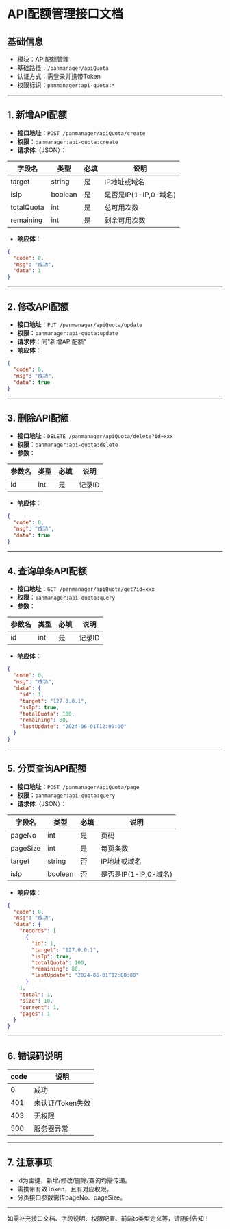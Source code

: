# API配额管理接口文档

## 基础信息

- 模块：API配额管理
- 基础路径：`/panmanager/apiQuota`
- 认证方式：需登录并携带Token
- 权限标识：`panmanager:api-quota:*`

---

## 1. 新增API配额

- **接口地址**：`POST /panmanager/apiQuota/create`
- **权限**：`panmanager:api-quota:create`
- **请求体**（JSON）：

| 字段名       | 类型    | 必填 | 说明                 |
|--------------|---------|------|----------------------|
| target       | string  | 是   | IP地址或域名         |
| isIp         | boolean | 是   | 是否是IP(1-IP,0-域名) |
| totalQuota   | int     | 是   | 总可用次数           |
| remaining    | int     | 是   | 剩余可用次数         |

- **响应体**：

```json
{
  "code": 0,
  "msg": "成功",
  "data": 1
}
```

---

## 2. 修改API配额

- **接口地址**：`PUT /panmanager/apiQuota/update`
- **权限**：`panmanager:api-quota:update`
- **请求体**：同"新增API配额"
- **响应体**：

```json
{
  "code": 0,
  "msg": "成功",
  "data": true
}
```

---

## 3. 删除API配额

- **接口地址**：`DELETE /panmanager/apiQuota/delete?id=xxx`
- **权限**：`panmanager:api-quota:delete`
- **参数**：

| 参数名 | 类型   | 必填 | 说明     |
|--------|--------|------|----------|
| id     | int    | 是   | 记录ID   |

- **响应体**：

```json
{
  "code": 0,
  "msg": "成功",
  "data": true
}
```

---

## 4. 查询单条API配额

- **接口地址**：`GET /panmanager/apiQuota/get?id=xxx`
- **权限**：`panmanager:api-quota:query`
- **参数**：

| 参数名 | 类型   | 必填 | 说明     |
|--------|--------|------|----------|
| id     | int    | 是   | 记录ID   |

- **响应体**：

```json
{
  "code": 0,
  "msg": "成功",
  "data": {
    "id": 1,
    "target": "127.0.0.1",
    "isIp": true,
    "totalQuota": 100,
    "remaining": 80,
    "lastUpdate": "2024-06-01T12:00:00"
  }
}
```

---

## 5. 分页查询API配额

- **接口地址**：`POST /panmanager/apiQuota/page`
- **权限**：`panmanager:api-quota:query`
- **请求体**（JSON）：

| 字段名     | 类型    | 必填 | 说明                 |
|------------|---------|------|----------------------|
| pageNo     | int     | 是   | 页码                 |
| pageSize   | int     | 是   | 每页条数             |
| target     | string  | 否   | IP地址或域名         |
| isIp       | boolean | 否   | 是否是IP(1-IP,0-域名) |

- **响应体**：

```json
{
  "code": 0,
  "msg": "成功",
  "data": {
    "records": [
      {
        "id": 1,
        "target": "127.0.0.1",
        "isIp": true,
        "totalQuota": 100,
        "remaining": 80,
        "lastUpdate": "2024-06-01T12:00:00"
      }
    ],
    "total": 1,
    "size": 10,
    "current": 1,
    "pages": 1
  }
}
```

---

## 6. 错误码说明

| code | 说明         |
|------|--------------|
| 0    | 成功         |
| 401  | 未认证/Token失效 |
| 403  | 无权限       |
| 500  | 服务器异常   |

---

## 7. 注意事项

- id为主键，新增/修改/删除/查询均需传递。
- 需携带有效Token，且有对应权限。
- 分页接口参数需传pageNo、pageSize。

---

如需补充接口文档、字段说明、权限配置、前端ts类型定义等，请随时告知！ 